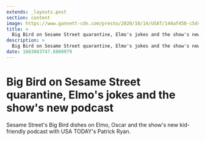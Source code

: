 ```yaml
--- 
extends: _layouts.post 
section: content 
image: https://www.gannett-cdn.com/presto/2020/10/14/USAT/144af450-c5d4-434f-a942-f9c029a6f36b-20201014_249_BIGBIRD_FINAL.jpg?crop=1911,1075,x0,y0&width=1911&height=1075&format=pjpg&auto=webp 
title: > 
  Big Bird on Sesame Street quarantine, Elmo's jokes and the show's new podcast 
description: > 
  Big Bird on Sesame Street quarantine, Elmo's jokes and the show's new podcastSesame Street's Big Bird dishes on Elmo, Oscar and the show's new kid-friendly podcast with USA TODAY's Patrick Ryan. 
date: 1603083747.8800979 
--- 
```

<div><h1 class="gnt_sv_hl">Big Bird on Sesame Street quarantine, Elmo's jokes and the show's new podcast</h1><p class="gnt_sv_vb">Sesame Street's Big Bird dishes on Elmo, Oscar and the show's new kid-friendly podcast with USA TODAY's Patrick Ryan.</p></div>